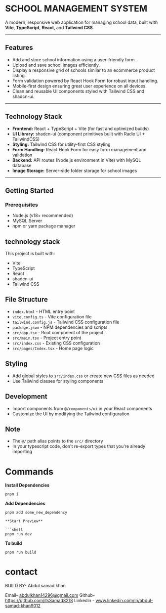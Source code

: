 # SCHOOL MANAGEMENT SYSTEM


A modern, responsive web application for managing school data, built with **Vite**, **TypeScript**, **React**, and **Tailwind CSS**.

---

## Features

- Add and store school information using a user-friendly form.
- Upload and save school images efficiently.
- Display a responsive grid of schools similar to an ecommerce product listing.
- Form validation powered by React Hook Form for robust input handling.
- Mobile-first design ensuring great user experience on all devices.
- Clean and reusable UI components styled with Tailwind CSS and shadcn-ui.

---

## Technology Stack

- **Frontend:** React + TypeScript + Vite (for fast and optimized builds)
- **UI Library:** shadcn-ui (component primitives built with Radix UI + TailwindCSS)
- **Styling:** Tailwind CSS for utility-first CSS styling
- **Form Handling:** React Hook Form for easy form management and validation
- **Backend:** API routes (Node.js environment in Vite) with MySQL database
- **Image Storage:** Server-side folder storage for school images

---

## Getting Started

### Prerequisites

- Node.js (v18+ recommended)
- MySQL Server
- npm or yarn package manager

## technology stack

This project is built with:

- Vite
- TypeScript
- React
- shadcn-ui
- Tailwind CSS


## File Structure

- `index.html` - HTML entry point
- `vite.config.ts` - Vite configuration file
- `tailwind.config.js` - Tailwind CSS configuration file
- `package.json` - NPM dependencies and scripts
- `src/app.tsx` - Root component of the project
- `src/main.tsx` - Project entry point
- `src/index.css` - Existing CSS configuration
- `src/pages/Index.tsx` - Home page logic



## Styling

- Add global styles to `src/index.css` or create new CSS files as needed
- Use Tailwind classes for styling components

## Development

- Import components from `@/components/ui` in your React components
- Customize the UI by modifying the Tailwind configuration

## Note

- The `@/` path alias points to the `src/` directory
- In your typescript code, don't re-export types that you're already importing

# Commands

**Install Dependencies**

```shell
pnpm i
```

**Add Dependencies**

```shell
pnpm add some_new_dependency

**Start Preview**

```shell
pnpm run dev
```

**To build**

```shell
pnpm run build
```

# contact 

BUILD BY- Abdul samad khan 


Email-  abdulkhan14296@gmail.com 
Github- https://github.com/itsSamad8218
Linkedin - www.linkedin.com/in/abdul-samad-khan9012


